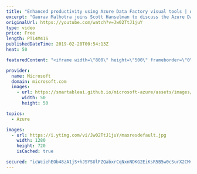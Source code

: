 ```yaml
---
title: "Enhanced productivity using Azure Data Factory visual tools | Azure Friday"
excerpt: "Gaurav Malhotra joins Scott Hanselman to discuss the Azure Data Factory visual tools, which enable you to iteratively create, configure, test, deploy, and monitor data integration pipelines. We took into account your feedback to enable functional, performance, and security improvements to the visual"
originalUrl: https://youtube.com/watch?v=Jw02TtJ1juY
type: video
price: Free
length: PT14M41S
publishedDateTime: 2019-02-28T00:54:13Z
heat: 50

featuredContent: "<iframe width=\"800\" height=\"500\" frameborder=\"0\" src=\"https://www.youtube.com/embed/Jw02TtJ1juY\" allow=\"accelerometer; autoplay; encrypted-media; gyroscope; picture-in-picture\" allowfullscreen></iframe>"

provider:
  name: Microsoft
  domain: microsoft.com
  images:
    - url: https://smartableai.github.io/microsoft-azure/assets/images/organizations/microsoft.com-50x50.jpg
      width: 50
      height: 50

topics:
  - Azure

images:
  - url: https://i.ytimg.com/vi/Jw02TtJ1juY/maxresdefault.jpg
    width: 1280
    height: 720
    isCached: true

secured: "icWciehEOb48zA1jS+hJSYSUlFZQabxrCqNxnNDKG2EiKsR5B5w0cSurX2CMvcl0UQnQ8peQbaUgVub0sG4gDPPI5zm4exOlVb/wu9N2p0Nz266Y5lfoT2puH+CXcpQKgAYO3O5HYa19GOnUDC4ZKQEHNDozX5Ca8PfOfiqfDwWx37FgQPHDFcw968VGZcViFwNGH/IxZWP4mjsjGb5dHzHNo0Dqv6IYlM+mFd49L9OdwIcJ2FPyCZcXuzlmdxMt3Jywj1PEMjFKye8pfAG+dk58JJz/byLRl7ILhDCGl3pgu6llgdHpxQdPhhzW1WqrnWoBaEKN/ZFunkdAcYlgYqsQDjujaLQNZBvALocjiuq0oz5rGKvDKg5pIGI0+aNwOFrfokKUu6VmJrZV5FV1eLY8Pa7hxDAluAXBvcsH79w=;tZzOX41vtbdKQuiUjxGI/A=="
---
```


